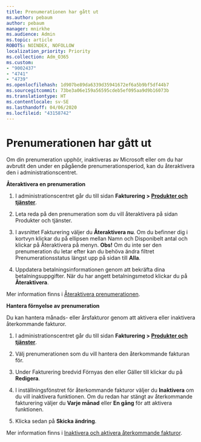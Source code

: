 ```yaml
---
title: Prenumerationen har gått ut
ms.author: pebaum
author: pebaum
manager: mnirkhe
ms.audience: Admin
ms.topic: article
ROBOTS: NOINDEX, NOFOLLOW
localization_priority: Priority
ms.collection: Adm_O365
ms.custom:
- "9002437"
- "4741"
- "4739"
ms.openlocfilehash: 1d907be89da6339d35941672ef6a5b9bf5df44b7
ms.sourcegitcommit: 73be3a06e159a56595cdeb5ef095aa9d9b16073b
ms.translationtype: HT
ms.contentlocale: sv-SE
ms.lasthandoff: 04/06/2020
ms.locfileid: "43158742"
---
```

# <a name="subscription-expired"></a>Prenumerationen har gått ut

Om din prenumeration upphör, inaktiveras av Microsoft eller om du har avbrutit den under en pågående prenumerationsperiod, kan du återaktivera den i administrationscentret.

**Återaktivera en prenumeration**

1. I administrationscentret går du till sidan **Fakturering > [Produkter och tjänster](https://go.microsoft.com/fwlink/p/?linkid=842054)**.

2. Leta reda på den prenumeration som du vill återaktivera på sidan Produkter och tjänster.

3. I avsnittet Fakturering väljer du **Återaktivera nu**.  Om du befinner dig i kortvyn klickar du på ellipsen mellan Namn och Disponibelt antal och klickar på Återaktivera på menyn. **Obs!** Om du inte ser den prenumeration du letar efter kan du behöva ändra filtret Prenumerationsstatus längst upp på sidan till **Alla**.

4. Uppdatera betalningsinformationen genom att bekräfta dina betalningsuppgifter. När du har angett betalningsmetod klickar du på **Återaktivera**.

Mer information finns i [Återaktivera prenumerationen](https://docs.microsoft.com/office365/admin/subscriptions-and-billing/reactivate-your-subscription).

**Hantera förnyelse av prenumeration**

Du kan hantera månads- eller årsfakturor genom att aktivera eller inaktivera återkommande fakturor.

1. I administrationscentret går du till sidan **Fakturering > [Produkter och tjänster](https://go.microsoft.com/fwlink/p/?linkid=842054)**.

2. Välj prenumerationen som du vill hantera den återkommande fakturan för. 

3. Under Fakturering bredvid Förnyas den eller Gäller till klickar du på **Redigera**.

4. I inställningsfönstret för återkommande fakturor väljer du **Inaktivera** om du vill inaktivera funktionen. Om du redan har stängt av återkommande fakturering väljer du **Varje månad** eller **En gång** för att aktivera funktionen. 

5. Klicka sedan på **Skicka ändring**.

Mer information finns i [Inaktivera och aktivera återkommande fakturor](https://docs.microsoft.com/office365/admin/subscriptions-and-billing/renew-your-subscription#turn-recurring-billing-off-or-on).
